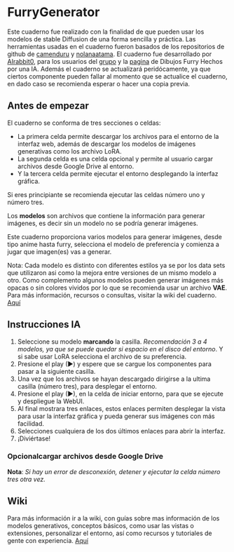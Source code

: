 # FurryGenerator
Este cuaderno fue realizado con la finalidad de que pueden usar los modelos de stable Diffusion de una forma sencilla y práctica.
Las herramientas usadas en el cuaderno fueron basados de los repositorios de github de [camenduru](https://github.com/camenduru) y [nolanaatama](https://github.com/nolanaatama).
El cuaderno fue desarrollado por [AIrabbit0](https://github.com/AIrabbit0/FurryGenerator), para los usuarios del [grupo](https://www.facebook.com/groups/429481779336019) y la [pagina](https://www.facebook.com/profile.php?id=100086789162708) de Dibujos Furry Hechos por una IA.
Además el cuaderno se actualizará peridócamente, ya que ciertos componente pueden fallar al momento que se actualice el cuaderno, en dado caso se recomienda esperar o hacer una copia previa.

## **Antes de empezar**
El cuaderno se conforma de tres secciones o celdas:
* La primera celda permite descargar los archivos para el entorno de la interfaz web, además de descargar los modelos de imágenes generativas como los archivo LoRA.
* La segunda celda es una celda opcional y permite al usuario cargar archivos desde Google Drive al entorno.
* Y la tercera celda permite ejecutar el entorno desplegando la interfaz gráfica.

Si eres principiante se recomienda ejecutar las celdas número uno y número tres.

Los **modelos** son archivos que contiene la información para generar imágenes, es decir sin un modelo no se podría generar imágenes.

Este cuaderno proporciona varios modelos para generar imágenes, desde tipo anime hasta furry, selecciona el modelo de preferencia y comienza a jugar que imagen(es) vas a generar.

Nota: Cada modelo es distinto con diferentes estilos ya se por los data sets que utilizaron asi como la mejora entre versiones de un mismo modelo a otro. Como complemento algunos modelos pueden generar imágenes más opacas o sin colores vividos por lo que se recomienda usar un archivo **VAE**.
Para más información, recursos o consultas, visitar la wiki del cuaderno. [Aquí](https://github.com/AIrabbit0/FurryGenerator/wiki)

## **Instrucciones IA**

1. Seleccione su modelo **marcando** la casilla. _Recomendación 3 a 4 modelos, ya que se puede quedar si espacio en el disco del entorno_. Y si sabe usar LoRA selecciona el archivo de su preferencia. 
2. Presione el play (▶) y espere que se cargue los componentes para pasar a la siguiente casilla.
3. Una vez que los archivos se hayan descargado dirigirse a la ultima casilla (número tres), para desplegar el entorno. 
4. Presione el play (▶), en la celda de iniciar entorno, para que se ejecute y despliegue la WebUI.
5. Al final mostrara tres enlaces, estos enlaces permiten desplegar la vista para usar la interfaz gráfica y pueda generar sus imágenes con más facilidad.
6. Selecciones cualquiera de los dos últimos enlaces para abrir la interfaz.
7. ¡Diviértase!

### Opcionalcargar archivos desde Google Drive

**Nota**: *Si hay un error de desconexión, detener y ejecutar la celda número tres otra vez.*
## Wiki
Para más información ir a la wiki, con guías sobre mas información de los modelos generativos, conceptos básicos, como usar las vistas o extensiones, personalizar el entorno, así como recursos y tutoriales de gente con experiencia. [Aquí](https://github.com/AIrabbit0/FurryGenerator/wiki)


